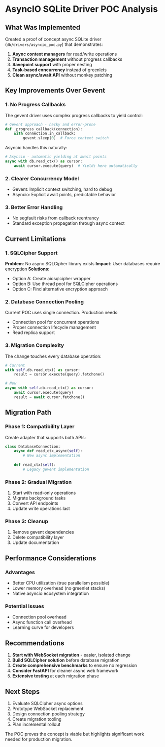 # AsyncIO SQLite Driver POC Analysis

## What Was Implemented

Created a proof of concept async SQLite driver (`db/drivers/asyncio_poc.py`) that demonstrates:

1. **Async context managers** for read/write operations
2. **Transaction management** without progress callbacks
3. **Savepoint support** with proper nesting
4. **Task-based concurrency** instead of greenlets
5. **Clean async/await API** without monkey patching

## Key Improvements Over Gevent

### 1. No Progress Callbacks
The gevent driver uses complex progress callbacks to yield control:
```python
# Gevent approach - hacky and error-prone
def _progress_callback(connection):
    with connection.in_callback:
        gevent.sleep(0)  # Force context switch
```

Asyncio handles this naturally:
```python
# Asyncio - automatic yielding at await points
async with db.read_ctx() as cursor:
    await cursor.execute(query)  # Yields here automatically
```

### 2. Clearer Concurrency Model
- Gevent: Implicit context switching, hard to debug
- Asyncio: Explicit await points, predictable behavior

### 3. Better Error Handling
- No segfault risks from callback reentrancy
- Standard exception propagation through async context

## Current Limitations

### 1. SQLCipher Support
**Problem**: No async SQLCipher library exists
**Impact**: User databases require encryption
**Solutions**:
- Option A: Create aiosqlcipher wrapper
- Option B: Use thread pool for SQLCipher operations
- Option C: Find alternative encryption approach

### 2. Database Connection Pooling
Current POC uses single connection. Production needs:
- Connection pool for concurrent operations
- Proper connection lifecycle management
- Read replica support

### 3. Migration Complexity
The change touches every database operation:
```python
# Current
with self.db.read_ctx() as cursor:
    result = cursor.execute(query).fetchone()

# New  
async with self.db.read_ctx() as cursor:
    await cursor.execute(query)
    result = await cursor.fetchone()
```

## Migration Path

### Phase 1: Compatibility Layer
Create adapter that supports both APIs:
```python
class DatabaseConnection:
    async def read_ctx_async(self):
        # New async implementation
        
    def read_ctx(self):
        # Legacy gevent implementation
```

### Phase 2: Gradual Migration
1. Start with read-only operations
2. Migrate background tasks
3. Convert API endpoints
4. Update write operations last

### Phase 3: Cleanup
1. Remove gevent dependencies
2. Delete compatibility layer
3. Update documentation

## Performance Considerations

### Advantages
- Better CPU utilization (true parallelism possible)
- Lower memory overhead (no greenlet stacks)
- Native asyncio ecosystem integration

### Potential Issues
- Connection pool overhead
- Async function call overhead
- Learning curve for developers

## Recommendations

1. **Start with WebSocket migration** - easier, isolated change
2. **Build SQLCipher solution** before database migration
3. **Create comprehensive benchmarks** to ensure no regression
4. **Consider FastAPI** for cleaner async web framework
5. **Extensive testing** at each migration phase

## Next Steps

1. Evaluate SQLCipher async options
2. Prototype WebSocket replacement
3. Design connection pooling strategy
4. Create migration tooling
5. Plan incremental rollout

The POC proves the concept is viable but highlights significant work needed for production migration.